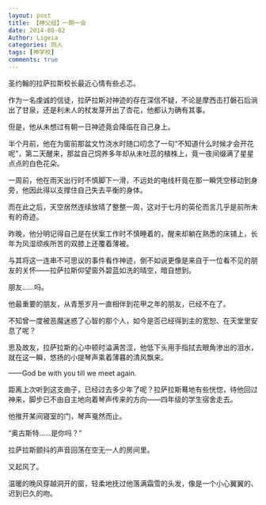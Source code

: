 ```yaml
---
layout: post
title: 【神父组】一期一会
date: 2014-08-02
Author: Ligeia
categories: 同人
tags: [神学校]
comments: true
---
```


圣约翰的拉萨拉斯校长最近心情有些忐忑。

作为一名虔诚的信徒，拉萨拉斯对神迹的存在深信不疑，不论是摩西击打磐石后淌出了甘泉，还是利未人的杖发芽开出了杏花，他都认为确有其事。

但是，他从未想过有朝一日神迹竟会降临在自己身上。

半个月前，他在为窗前那盆文竹浇水时随口叨念了一句“不知道什么时候才会开花呢”，第二天醒来，那盆自己饲养多年却从未吐蕊的植株上，竟一夜间缀满了星星点点的白色花朵。

一周前，他在雨天出行时不慎脚下一滑，不远处的电线杆竟在那一瞬凭空移动到身旁，他因此得以支撑住自己失去平衡的身体。

而在此之后，天空居然连续放晴了整整一周，这对于七月的英伦而言几乎是前所未有的奇迹。

昨晚，他分明记得自己是在伏案工作时不慎睡着的，醒来却躺在熟悉的床铺上，长年为风湿顽疾所苦的双膝上还覆着薄被。

与其将这一连串不可思议的事件看作神迹，倒不如说更像是来自于一位看不见的朋友的关怀——拉萨拉斯仰望窗外碧蓝如洗的晴空，暗自想到。

朋友……吗。

他最重要的朋友，从青葱岁月一直相伴到花甲之年的朋友，已经不在了。

不知曾一度被恶魔迷惑了心智的那个人，如今是否已经得到主的宽恕、在天堂里安息了呢？

思及故友，拉萨拉斯的心中顿时溢满苦涩，他低下头用手指拭去眼角渗出的泪水，就在这一瞬，悠扬的小提琴声乘着薄暮的清风飘来。

——God be with you till we meet again.

距离上次听到这支曲子，已经过去多少年了呢？拉萨拉斯蓦地有些恍惚，待他回过神来，脚步已不由自主地向着琴声传来的方向——四年级的学生宿舍走去。

他推开某间寝室的门，琴声戛然而止。

“奥古斯特……是你吗？”

拉萨拉斯颤抖的声音回荡在空无一人的房间里。

又起风了。

温暖的晚风穿越洞开的窗，轻柔地抚过他落满霜雪的头发，像是一个小心翼翼的、迟到已久的吻。
